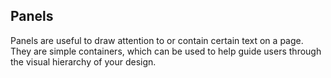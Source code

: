 ## Panels

Panels are useful to draw attention to or contain certain text on a page. They are simple containers, which can be used to help guide users through the visual hierarchy of your design.